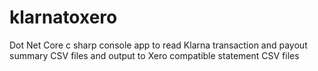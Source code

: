 # klarnatoxero
Dot Net Core c sharp console app to read Klarna transaction and payout summary CSV files and output to Xero compatible statement CSV files
